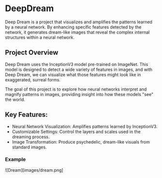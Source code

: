 # DeepDream
Deep Dream is a project that visualizes and amplifies the patterns learned by a neural network. By enhancing specific features detected by the network, it generates dream-like images that reveal the complex internal structures within a neural network.

## Project Overview
Deep Dream uses the InceptionV3 model pre-trained on ImageNet. This model is designed to detect a wide variety of features in images, and with Deep Dream, we can visualize what those features might look like in exaggerated, surreal forms.

The goal of this project is to explore how neural networks interpret and magnify patterns in images, providing insight into how these models "see" the world.

## Key Features:
 * Neural Network Visualization: Amplifies patterns learned by InceptionV3.
 * Customizable Settings: Control the layers and scales used in the dreaming process.
 * Image Transformation: Produce psychedelic, dream-like visuals from standard images.

### Example
![Dream][images/dream.png]
